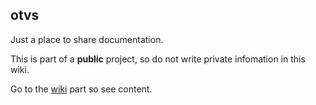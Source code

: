 ## otvs

Just a place to share documentation.

This is part of a **public** project, so do not write private infomation in this wiki.

Go to the [wiki](wiki) part so see content.